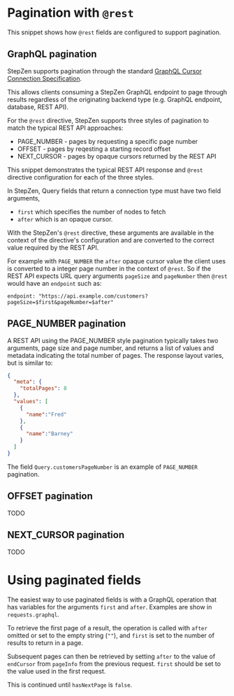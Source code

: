 # Pagination with `@rest`

This snippet shows how `@rest` fields are configured to support pagination.

## GraphQL pagination

StepZen supports pagination through the standard
[GraphQL Cursor Connection Specification](https://relay.dev/graphql/connections.htm).

This allows clients consuming a StepZen GraphQL endpoint to page through results
regardless of the originating backend type (e.g. GraphQL endpoint, database, REST API).

 For the `@rest` directive, StepZen supports three styles of pagination to match the typical REST API approaches:

 - PAGE_NUMBER - pages by requesting a specific page number
 - OFFSET - pages by reqesting a starting record offset
 - NEXT_CURSOR - pages by opaque cursors returned by the REST API

This snippet demonstrates the typical REST API response and `@rest` directive configuration for each of the three styles. 

In StepZen, Query fields that return a connection type must have two field arguments, 
- `first` which specifies the number of nodes to fetch
- `after` which is an opaque cursor. 

With the StepZen's `@rest` directive, these arguments are available in the context of the directive's configuration and are converted to the correct value required by the REST API.

For example with `PAGE_NUMBER` the `after` opaque cursor value the client uses
is converted to a integer page number in the context of `@rest`. So if the
REST API expects URL query arguments `pageSize` and `pageNumber` then `@rest` would have
an `endpoint` such as:
```
endpoint: "https://api.example.com/customers?pageSize=$first&pageNumber=$after"
```

## PAGE_NUMBER pagination

A REST API using the PAGE_NUMBER style pagination typically takes two arguments,  page size and page number, 
and returns a list of values and metadata indicating the total number of pages. The response layout
varies, but is similar to:
```json
{
  "meta": {
    "totalPages": 8
  },
  "values": [
    {
      "name":"Fred"
    },
    {
      "name":"Barney"
    }
  ]
}
```

The field `Query.customersPageNumber` is an example of `PAGE_NUMBER` pagination.


## OFFSET pagination

TODO

## NEXT_CURSOR pagination

TODO

# Using paginated fields

The easiest way to use paginated fields is with a GraphQL operation
that has variables for the arguments `first` and `after`. Examples
are show in `requests.graphql`.

To retrieve the first page of a result, the operation is called with `after` omitted or set to the empty string (`""`), and `first` is set to the number of results to return in a page.

Subsequent pages can then be retrieved by setting `after` to the value of `endCursor` from `pageInfo` from the previous request. `first` should be set to the value used in the first request.

This is continued until `hasNextPage` is `false`.

